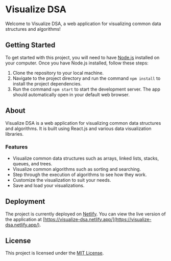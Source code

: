 # Visualize DSA

Welcome to Visualize DSA, a web application for visualizing common data structures and algorithms!

## Getting Started

To get started with this project, you will need to have [Node.js](https://nodejs.org/) installed on your computer. Once you have Node.js installed, follow these steps:

1. Clone the repository to your local machine.
2. Navigate to the project directory and run the command `npm install` to install the project dependencies.
3. Run the command `npm start` to start the development server. The app should automatically open in your default web browser.

## About

Visualize DSA is a web application for visualizing common data structures and algorithms. It is built using React.js and various data visualization libraries.

### Features

- Visualize common data structures such as arrays, linked lists, stacks, queues, and trees.
- Visualize common algorithms such as sorting and searching.
- Step through the execution of algorithms to see how they work.
- Customize the visualization to suit your needs.
- Save and load your visualizations.

## Deployment

The project is currently deployed on [Netlify](https://www.netlify.com/). You can view the live version of the application at [https://visualize-dsa.netlify.app/](https://visualize-dsa.netlify.app/).

## License

This project is licensed under the [MIT License](https://opensource.org/licenses/MIT).
